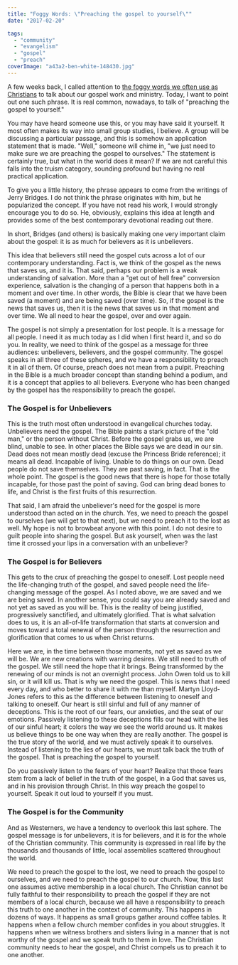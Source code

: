 ```yaml
---
title: "Foggy Words: \"Preaching the gospel to yourself\""
date: "2017-02-20"

tags: 
  - "community"
  - "evangelism"
  - "gospel"
  - "preach"
coverImage: "a43a2-ben-white-148430.jpg"
---
```


A few weeks back, I called attention to [the foggy words we often use as Christians](http://blog.keelancook.com/2017/01/foggy-words-that-can-sidetrack-the-mission.html) to talk about our gospel work and ministry. Today, I want to point out one such phrase. It is real common, nowadays, to talk of "preaching the gospel to yourself."

You may have heard someone use this, or you may have said it yourself. It most often makes its way into small group studies, I believe. A group will be discussing a particular passage, and this is somehow an application statement that is made. "Well," someone will chime in, "we just need to make sure we are preaching the gospel to ourselves." The statement is certainly true, but what in the world does it mean? If we are not careful this falls into the truism category, sounding profound but having no real practical application.

To give you a little history, the phrase appears to come from the writings of Jerry Bridges. I do not think the phrase originates with him, but he popularized the concept. If you have not read his work, I would strongly encourage you to do so. He, obviously, explains this idea at length and provides some of the best contemporary devotional reading out there.

In short, Bridges (and others) is basically making one very important claim about the gospel: it is as much for believers as it is unbelievers.

This idea that believers still need the gospel cuts across a lot of our contemporary understanding. Fact is, we think of the gospel as the news that saves us, and it is. That said, perhaps our problem is a weak understanding of salvation. More than a "get out of hell free" conversion experience, salvation is the changing of a person that happens both in a moment and over time. In other words, the Bible is clear that we have been saved (a moment) and are being saved (over time). So, if the gospel is the news that saves us, then it is the news that saves us in that moment and over time. We all need to hear the gospel, over and over again.

The gospel is not simply a presentation for lost people. It is a message for all people. I need it as much today as I did when I first heard it, and so do you. In reality, we need to think of the gospel as a message for three audiences: unbelievers, believers, and the gospel community. The gospel speaks in all three of these spheres, and we have a responsibility to preach it in all of them. Of course, preach does not mean from a pulpit. Preaching in the Bible is a much broader concept than standing behind a podium, and it is a concept that applies to all believers. Everyone who has been changed by the gospel has the responsibility to preach the gospel.

### The Gospel is for Unbelievers

This is the truth most often understood in evangelical churches today. Unbelievers need the gospel. The Bible paints a stark picture of the "old man," or the person without Christ. Before the gospel grabs us, we are blind, unable to see. In other places the Bible says we are dead in our sin. Dead does not mean mostly dead (excuse the Princess Bride reference); it means all dead. Incapable of living. Unable to do things on our own. Dead people do not save themselves. They are past saving, in fact. That is the whole point. The gospel is the good news that there is hope for those totally incapable, for those past the point of saving. God can bring dead bones to life, and Christ is the first fruits of this resurrection.

That said, I am afraid the unbeliever's need for the gospel is more understood than acted on in the church. Yes, we need to preach the gospel to ourselves (we will get to that next), but we need to preach it to the lost as well. My hope is not to browbeat anyone with this point. I do not desire to guilt people into sharing the gospel. But ask yourself, when was the last time it crossed your lips in a conversation with an unbeliever?

### The Gospel is for Believers

This gets to the crux of preaching the gospel to oneself. Lost people need the life-changing truth of the gospel, and saved people need the life-changing message of the gospel. As I noted above, we are saved and we are being saved. In another sense, you could say you are already saved and not yet as saved as you will be. This is the reality of being justified, progressively sanctified, and ultimately glorified. That is what salvation does to us, it is an all-of-life transformation that starts at conversion and moves toward a total renewal of the person through the resurrection and glorification that comes to us when Christ returns.

Here we are, in the time between those moments, not yet as saved as we will be. We are new creations with warring desires. We still need to truth of the gospel. We still need the hope that it brings. Being transformed by the renewing of our minds is not an overnight process. John Owen told us to kill sin, or it will kill us. That is why we need the gospel. This is news that I need every day, and who better to share it with me than myself. Martyn Lloyd-Jones refers to this as the difference between listening to oneself and talking to oneself. Our heart is still sinful and full of any manner of deceptions. This is the root of our fears, our anxieties, and the seat of our emotions. Passively listening to these deceptions fills our head with the lies of our sinful heart; it colors the way we see the world around us. It makes us believe things to be one way when they are really another. The gospel is the true story of the world, and we must actively speak it to ourselves. Instead of listening to the lies of our hearts, we must talk back the truth of the gospel. That is preaching the gospel to yourself.

Do you passively listen to the fears of your heart? Realize that those fears stem from a lack of belief in the truth of the gospel, in a God that saves us, and in his provision through Christ. In this way preach the gospel to yourself. Speak it out loud to yourself if you must.

### The Gospel is for the Community

And as Westerners, we have a tendency to overlook this last sphere. The gospel message is for unbelievers, it is for believers, and it is for the whole of the Christian community. This community is expressed in real life by the thousands and thousands of little, local assemblies scattered throughout the world.

We need to preach the gospel to the lost, we need to preach the gospel to ourselves, and we need to preach the gospel to our church. Now, this last one assumes active membership in a local church. The Christian cannot be fully faithful to their responsibility to preach the gospel if they are not members of a local church, because we all have a responsibility to preach this truth to one another in the context of community. This happens in dozens of ways. It happens as small groups gather around coffee tables. It happens when a fellow church member confides in you about struggles. It happens when we witness brothers and sisters living in a manner that is not worthy of the gospel and we speak truth to them in love. The Christian community needs to hear the gospel, and Christ compels us to preach it to one another.
